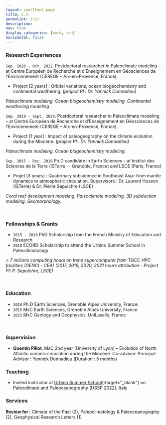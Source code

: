 ```yaml
---
layout: smallfont_page
title: C.V.
permalink: /cv/
description: 
nav: true
display_categories: [work, fun]
horizontal: false
---
```



### Research Experiences

`Sep. 2020 - Oct. 2022`. Postdoctoral researcher in Paleoclimate modeling – at Centre Européen de Recherche et d’Enseignement en Géosciences de l’Environnement (CEREGE – Aix-en-Provence, France).

- Project [2 years] :  Orbital variations, ocean biogeochemistry and continental weathering.
(_project PI : Dr. Yannick Donnadieu)_

_Paleoclimate modeling. Ocean biogeochemistry modeling. Continental weathering modeling_

`Sep. 2019 - Sept. 2020`. Postdoctoral researcher in Paleoclimate modeling – at Centre Européen de Recherche et d’Enseignement en Géosciences de l’Environnement (CEREGE – Aix-en-Provence, France).

- Project [1 year] :  Impact of paleogeography on the climate evolution during the Miocene.
(_project PI : Dr. Yannick Donnadieu)_

_Paleoclimate modeling. Ocean biogeochemistry modeling._

`Sep. 2015 - Dec. 2018`  Ph.D candidate in Earth Sciences – at Institut des Sciences de la Terre (ISTerre -- Grenoble, France) and LSCE (Paris, France)

- Projet [3 years] : Quaternary subsidence in Southeast Asia: from mantle dynamics to atmospheric circulation. Supervisors : Dr. Laurent Husson (ISTerre) & Dr. Pierre Sepulchre (LSCE)

_Coral reef development modeling. Paleoclimate modeling. 3D subduction modeling. Geomorphology._

<p>&nbsp;</p>

### Fellowships & Grants

- `2015 - 2018` PhD Scholarship from the French Ministry of Education and Research
- `2018` ECORD Scholarship to attend the Urbino Summer School in Paleoclimatology

_> 7 millions computing hours on Irene supercomputer from TGCC HPC facilities (GENCI - CEA) (2017, 2019, 2020, 2021 hours attribution - Project PI: P. Sepulchre, LSCE)_

<p>&nbsp;</p>

### Education

- `2018` Ph.D Earth Sciences, Grenoble Alpes University, France
- `2015` MsC Earth Sciences, Grenoble Alpes University, France
- `2015` MsC Geology and Geophysics, UniLasalle, France

<p>&nbsp;</p>

### Supervision

- __Quentin Pillot__, MsC 2nd year (University of Lyon) – Evolution of North Atlantic oceanic circulation during the Miocene. Co-advisor. Principal Advisor : Yannick Donnadieu (Duration : 5 months) 

### Teaching

- Invited instructor at [Urbino Summer School](https://urbinossp.wordpress.com/){:target="_blank"} on Paleoclimate and Paleoceanography (USSP 2022), Italy

### Services
__Review for :__  Climate of the Past (2), Paleoclimatology & Paleoceanography (2), Geophysical Research Letters (1)

